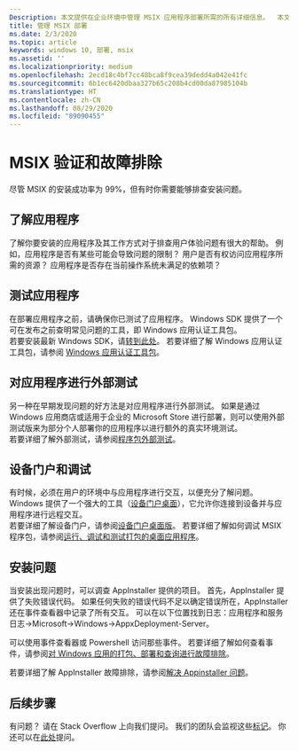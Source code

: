 ```yaml
---
Description: 本文提供在企业环境中管理 MSIX 应用程序部署所需的所有详细信息。  本文的目标读者是企业和 IT 专业人员。
title: 管理 MSIX 部署
ms.date: 2/3/2020
ms.topic: article
keywords: windows 10, 部署, msix
ms.assetid: ''
ms.localizationpriority: medium
ms.openlocfilehash: 2ecd18c4bf7cc48bca8f9cea39dedd4a042e41fc
ms.sourcegitcommit: 6b1ec6420dbaa327b65c208b4cd00da87985104b
ms.translationtype: HT
ms.contentlocale: zh-CN
ms.lasthandoff: 08/29/2020
ms.locfileid: "89090455"
---
```

# <a name="msix-validation-and-troubleshooting"></a>MSIX 验证和故障排除
尽管 MSIX 的安装成功率为 99%，但有时你需要能够排查安装问题。

## <a name="know-the-application"></a>了解应用程序
了解你要安装的应用程序及其工作方式对于排查用户体验问题有很大的帮助。  例如，应用程序是否有某些可能会导致问题的限制？  用户是否有权访问应用程序所需的资源？  应用程序是否存在当前操作系统未满足的依赖项？

## <a name="test-your-application"></a>测试应用程序
在部署应用程序之前，请确保你已测试了应用程序。  Windows SDK 提供了一个可在发布之前查明常见问题的工具，即 Windows 应用认证工具包。  
若要安装最新 Windows SDK，请[转到此处](https://developer.microsoft.com/windows/downloads/windows-10-sdk)。
若要详细了解 Windows 应用认证工具包，请参阅 [Windows 应用认证工具包](/windows/uwp/debug-test-perf/windows-app-certification-kit)。

## <a name="flight-your-application"></a>对应用程序进行外部测试
另一种在早期发现问题的好方法是对应用程序进行外部测试。  如果是通过 Windows 应用商店或适用于企业的 Microsoft Store 进行部署，则可以使用外部测试版来为部分个人部署你的应用程序以进行额外的真实环境测试。  
若要详细了解外部测试，请参阅[程序包外部测试](/windows/uwp/publish/package-flights?context=%252fwindows%252fmsix%252frender)。

## <a name="device-portal-and-debugging"></a>设备门户和调试
有时候，必须在用户的环境中与应用程序进行交互，以便充分了解问题。  Windows 提供了一个强大的工具（[设备门户桌面](/windows/uwp/debug-test-perf/device-portal-desktop)），它允许你连接到设备并与应用程序进行远程交互。  
若要详细了解设备门户，请参阅[设备门户桌面版](/windows/uwp/debug-test-perf/device-portal-desktop)。
若要详细了解如何调试 MSIX 程序包，请参阅[运行、调试和测试打包的桌面应用程序](./desktop-to-uwp-debug.md)。

## <a name="installation-issues"></a>安装问题
当安装出现问题时，可以调查 AppInstaller 提供的项目。  首先，AppInstaller 提供了失败错误代码。  如果任何失败的错误代码不足以确定错误所在，AppInstaller 还在事件查看器中记录了所有交互。  可以在以下位置找到日志：应用程序和服务日志->Microsoft->Windows->AppxDeployment-Server。

可以使用事件查看器或 Powershell 访问那些事件。 若要详细了解如何查看事件，请参阅[对 Windows 应用的打包、部署和查询进行故障排除](/windows/win32/appxpkg/troubleshooting)。

若要详细了解 AppInstaller 故障排除，请参阅[解决 Appinstaller 问题](../app-installer/troubleshoot-appinstaller-issues.md)。


## <a name="next-steps"></a>后续步骤

有问题？ 请在 Stack Overflow 上向我们提问。 我们的团队会监视这些[标记](https://stackoverflow.com/questions/tagged/project-centennial+or+desktop-bridge)。 你还可以在[此处](https://social.msdn.microsoft.com/Forums//home?filter=alltypes&sort=relevancedesc&searchTerm=%5BDesktop%20Converter%5D)提问。

